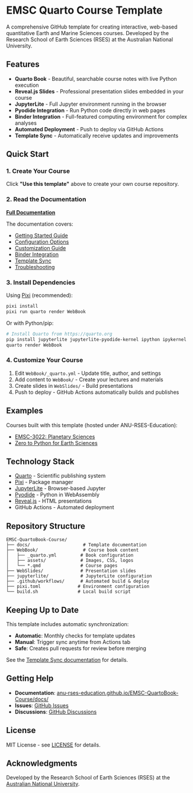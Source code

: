 # EMSC Quarto Course Template

A comprehensive GitHub template for creating interactive, web-based quantitative Earth and Marine Sciences courses. Developed by the Research School of Earth Sciences (RSES) at the Australian National University.

## Features

- **Quarto Book** - Beautiful, searchable course notes with live Python execution
- **Reveal.js Slides** - Professional presentation slides embedded in your course
- **JupyterLite** - Full Jupyter environment running in the browser
- **Pyodide Integration** - Run Python code directly in web pages
- **Binder Integration** - Full-featured computing environment for complex analyses
- **Automated Deployment** - Push to deploy via GitHub Actions
- **Template Sync** - Automatically receive updates and improvements

## Quick Start

### 1. Create Your Course

Click **"Use this template"** above to create your own course repository.

### 2. Read the Documentation

**[Full Documentation](https://anu-rses-education.github.io/EMSC-QuartoBook-Course/docs/)**

The documentation covers:
- [Getting Started Guide](https://anu-rses-education.github.io/EMSC-QuartoBook-Course/docs/getting-started.html)
- [Configuration Options](https://anu-rses-education.github.io/EMSC-QuartoBook-Course/docs/configuration.html)
- [Customization Guide](https://anu-rses-education.github.io/EMSC-QuartoBook-Course/docs/customization.html)
- [Binder Integration](https://anu-rses-education.github.io/EMSC-QuartoBook-Course/docs/binder.html)
- [Template Sync](https://anu-rses-education.github.io/EMSC-QuartoBook-Course/docs/template-sync.html)
- [Troubleshooting](https://anu-rses-education.github.io/EMSC-QuartoBook-Course/docs/troubleshooting.html)

### 3. Install Dependencies

Using [Pixi](https://prefix.dev/docs/pixi/overview) (recommended):

```bash
pixi install
pixi run quarto render WebBook
```

Or with Python/pip:

```bash
# Install Quarto from https://quarto.org
pip install jupyterlite jupyterlite-pyodide-kernel ipython ipykernel
quarto render WebBook
```

### 4. Customize Your Course

1. Edit `WebBook/_quarto.yml` - Update title, author, and settings
2. Add content to `WebBook/` - Create your lectures and materials
3. Create slides in `WebSlides/` - Build presentations
4. Push to deploy - GitHub Actions automatically builds and publishes

## Examples

Courses built with this template (hosted under ANU-RSES-Education):

- [EMSC-3022: Planetary Sciences](https://github.com/ANU-RSES-Education/EMSC-3022)
- [Zero to Python for Earth Sciences](https://github.com/ANU-RSES-Education/Zero-2-Python-for-Earth-Sciences)

## Technology Stack

- [Quarto](https://quarto.org/) - Scientific publishing system
- [Pixi](https://prefix.dev/docs/pixi/overview) - Package manager
- [JupyterLite](https://jupyterlite.readthedocs.io/) - Browser-based Jupyter
- [Pyodide](https://pyodide.org/) - Python in WebAssembly
- [Reveal.js](https://revealjs.com/) - HTML presentations
- GitHub Actions - Automated deployment

## Repository Structure

```
EMSC-QuartoBook-Course/
├── docs/                    # Template documentation
├── WebBook/                 # Course book content
│   ├── _quarto.yml         # Book configuration
│   ├── assets/             # Images, CSS, logos
│   └── *.qmd               # Course pages
├── WebSlides/              # Presentation slides
├── jupyterlite/            # JupyterLite configuration
├── .github/workflows/      # Automated build & deploy
├── pixi.toml              # Environment configuration
└── build.sh               # Local build script
```

## Keeping Up to Date

This template includes automatic synchronization:

- **Automatic**: Monthly checks for template updates
- **Manual**: Trigger sync anytime from Actions tab
- **Safe**: Creates pull requests for review before merging

See the [Template Sync documentation](https://anu-rses-education.github.io/EMSC-QuartoBook-Course/docs/template-sync.html) for details.

## Getting Help

- **Documentation**: [anu-rses-education.github.io/EMSC-QuartoBook-Course/docs/](https://anu-rses-education.github.io/EMSC-QuartoBook-Course/docs/)
- **Issues**: [GitHub Issues](https://github.com/ANU-RSES-Education/EMSC-QuartoBook-Course/issues)
- **Discussions**: [GitHub Discussions](https://github.com/ANU-RSES-Education/EMSC-QuartoBook-Course/discussions)

## License

MIT License - see [LICENSE](LICENSE) for details.

## Acknowledgments

Developed by the Research School of Earth Sciences (RSES) at the [Australian National University](https://earthsciences.anu.edu.au/).
